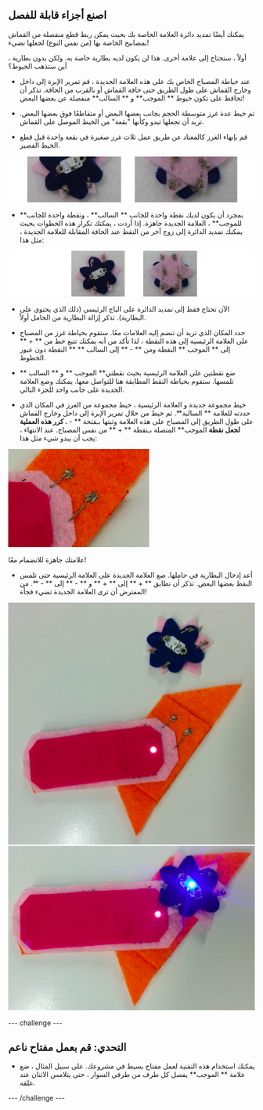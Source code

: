 ## اصنع أجزاء قابلة للفصل

يمكنك أيضًا تمديد دائرة العلامة الخاصة بك بحيث يمكن ربط قطع منفصلة من القماش بمصابيح الخاصة بها (من نفس النوع) لجعلها تضيء!

أولاً ، ستحتاج إلى علامة أخرى. هذا لن يكون لديه بطارية خاصة به. ولكن بدون بطارية ، أين ستذهب الخيوط؟

+ عند خياطة المصباح الخاص بك على هذه العلامة الجديدة ، قم تمرير الإبرة إلى داخل وخارج القماش على طول الطريق حتى حافة القماش أو بالقرب من الحافة. تذكر أن تحافظ على تكون خيوط ** الموجب** و ** السالب** منفصلة عن بعضها البعض!

+ ثم خيط عدة غرز متوسطة الحجم بجانب بعضها البعض أو متقاطعًا فوق بعضها البعض. تريد أن تجعلها تبدو وكأنها "بقعة" من الخيط الموصل على القماش.

+ قم بإنهاء الغرز كالمعتاد عن طريق عمل ثلاث غرز صغيرة في بقعة واحدة قبل قطع الخيط القصير.

![](images/new_badge_blobs_front_back_120_650.png)

+ بمجرد أن يكون لديك نقطة واحدة للجانب ** السالب** ، ونقطة واحدة للجانب** للموجب** ، العلامة الجديدة جاهزة. إذا أردت ، يمكنك تكرار هذه الخطوات بحيث يمكنك تمديد الدائرة إلى زوج آخر من النقط عند الحافة المقابلة للعلامة الجديدة ، مثل هذا:

![](images/new_badge_front_back_120_650.png)

+ الآن تحتاج فقط إلى تمديد الدائرة على الباج الرئيسي (ذلك الذي يحتوي على البطارية). تذكر إزالة البطارية من الحامل أولاً.

+ حدد المكان الذي تريد أن تنضم إليه العلامات معًا. ستقوم بخياطة غرز من المصباح على العلامة الرئيسية إلى هذه النقطة ، لذا تأكد من أنه يمكنك تتبع خط من ** + ** إلى ** الموجب ** النقطة ومن ** - ** إلى السالب ** ** النقطة دون عبور الخطوط.

+ ضع نقطتين على العلامة الرئيسية بحيث نقطتي** الموجب ** و ** السالب ** تلمسها. ستقوم بخياطة النقط المطابقة هنا للتواصل معها. يمكنك وضع العلامة الجديدة على جانب واحد للجزء التالي.

+ خيط مجموعة جديدة و العلامة الرئيسية ، خيط مجموعة من الغرز في المكان الذي حددته للعلامة ** السالبة**. ثم خيط من خلال تمرير الإبرة إلى داخل وخارج القماش على طول الطريق إلى المصباح على هذه العلامة وثبتها بـفتحة ** - **. كرر هذه العملية لجعل نقطة** الموجب** المتصلة بـنقطة ** + ** من نفس المصباح. عند الانتهاء ، يجب أن يبدو شيء مثل هذا:

![](images/badge_ext_blobs.png)

علامتك جاهزة للانضمام معًا!

+ أعد إدخال البطارية في حاملها. ضع العلامة الجديدة على العلامة الرئيسية حتى تلمس النقط بعضها البعض. تذكر أن تطابق ** + ** إلى ** + ** و ** - ** إلى ** - **. من المفترض أن ترى العلامة الجديدة تضيء فجأة!

![](images/badge_extended_unlit.png) ![](images/badge_extended_lit.png)

--- challenge ---

## التحدي: قم بعمل مفتاح ناعم

+ يمكنك استخدام هذه التقنية لعمل مفتاح بسيط في مشروعك. على سبيل المثال ، ضع علامة ** الموجب** يفصل كل طرف من طرفي السوار ، حتى يتلامس الاثنان عند غلقه.

--- /challenge ---
